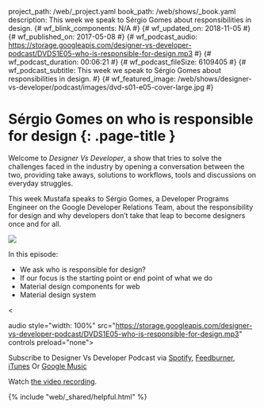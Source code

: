 project_path: /web/_project.yaml book_path: /web/shows/_book.yaml description: This week we speak to Sérgio Gomes about responsibilities in design. {# wf_blink_components: N/A #} {# wf_updated_on: 2018-11-05 #} {# wf_published_on: 2017-05-08 #} {# wf_podcast_audio: https://storage.googleapis.com/designer-vs-developer-podcast/DVDS1E05-who-is-responsible-for-design.mp3 #} {# wf_podcast_duration: 00:06:21 #} {# wf_podcast_fileSize: 6109405 #} {# wf_podcast_subtitle: This week we speak to Sérgio Gomes about responsibilities in design. #} {# wf_featured_image: /web/shows/designer-vs-developer/podcast/images/dvd-s01-e05-cover-large.jpg #}

# Sérgio Gomes on who is responsible for design {: .page-title }

Welcome to *Designer Vs Developer*, a show that tries to solve the challenges faced in the industry by opening a conversation between the two, providing take aways, solutions to workflows, tools and discussions on everyday struggles.

This week Mustafa speaks to Sérgio Gomes, a Developer Programs Engineer on the Google Developer Relations Team, about the responsibility for design and why developers don’t take that leap to become designers once and for all.

<img 
src="/web/shows/designer-vs-developer/podcast/images/dvd-s01-e05-cover.jpg" 
class="attempt-right" />

In this episode:

* We ask who is responsible for design? 
* If our focus is the starting point or end point of what we do
* Material design components for web
* Material design system

<

audio style="width: 100%" src="https://storage.googleapis.com/designer-vs-developer-podcast/DVDS1E05-who-is-responsible-for-design.mp3" controls preload="none">

Subscribe to Designer Vs Developer Podcast via
<a href="http://bit.ly/mustafaOnSpotify">Spotify</a>,
<a href="https://goo.gl/USHXv8">Feedburner</a>, 
<a href="https://goo.gl/1E9U0G">iTunes</a> Or <a href="https://goo.gl/qCBlST"> Google Music</a>

Watch [ the video recording](https://www.youtube.com/playlist?list=PLNYkxOF6rcIC60856GnLEV5GQXMxc9ByJ).

{% include "web/_shared/helpful.html" %}